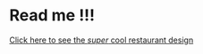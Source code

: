 # Read me !!!

[Click here to see the *super* cool restaurant design](https://www.figma.com/file/alNHeb3z0Qwja7VXIaQJrp/SuperCoolRestaurant?node-id=0%3A1)
